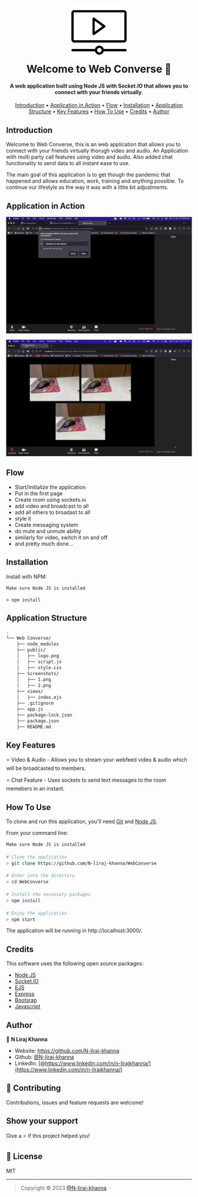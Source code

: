 
<h1 align="center">
  <br>
  <img src="./public/logo.png" alt="Blind-ai" width="150">
  <br>
  Welcome to Web Converse 👋
  <br>
</h1>
<h4 align="center">A web application built using Node JS with Socket.IO that allows you to connect with your friends virtually.</h4>

<p align="center">
  <a href="#introduction">Introduction</a> •
  <a href="#application-in-action">Application in Action</a> •
  <a href="#flow">Flow</a> •
  <a href="#installation">Installation</a> •
  <a href="#application-structure">Application Structure</a> •
  <a href="#key-features">Key Features</a> •
  <a href="#how-to-use">How To Use</a> •
  <a href="#credits">Credits</a> •
  <a href="#author">Author</a>
</p>

## Introduction

Welcome to Web Converse, this is an web application that allows you to connect with your friends virtually thorugh video and audio. An Application with multi party call features using video and audio. Also added chat functionality to send data to all instant ease to use.

The main goal of this application is to get though the pandemic that happened and allows education, work, training and anything possible. To continue  our lifestyle as the way it was with a little bit adjustments.

## Application in Action

![1.png](Screenshots/1.jpg)

![2.png](Screenshots/2.jpg)

## Flow
- Start/Initialize the application
- Put in the first page
- Create room using sockets.io
- add video and broadcast to all
- add all others to broadast to all
- style it
- Create messaging system
- do mute and unmute ability
- similarly for video, switch it on and off
- and pretty much done...


## Installation

Install with NPM:

```
Make sure Node JS is installed

> npm install
```

## Application Structure

```
.
└── Web Converse/
    ├── node_modules
    ├── public/
    │   ├── logo.png
    │   ├── script.js
    │   ├── style.css
    ├── Screenshots/
    │   ├── 1.png
    │   ├── 2.png
    ├── views/
    │   ├── index.ejs
    ├── .gitignore
    ├── app.js
    ├── package-lock.json
    ├── package.json
    ├── README.md
```

## Key Features

⭐️ Video & Audio - Allows you to stream your webfeed video & audio which will be broadcasted to members.

⭐️ Chat Feature - Uses sockets to send text messages to the room memebers in an instant.



## How To Use

To clone and run this application, you'll need [Git](https://git-scm.com) and [Node JS](https://nodejs.org/).

From your command line:

```bash
Make sure Node JS is installed

# Clone the application
> git clone https://github.com/N-liraj-khanna/WebConverse

# Enter into the directory
> cd WebConverse

# Install the necessary packages
> npm install

# Enjoy the application
> npm start
```
The application will be running in http://localhost:3000/.

## Credits

This software uses the following open source packages:

- [Node JS](https://nodejs.org/)
- [Socket.IO](https://socket.io)
- [EJS](https://www.ejs.co/)
- [Express](https://www.expressjs.com/)
- [Bootsrap](https://www.getbootstrap.com/)
- [Javascript](https://www.javascript.com/)



## Author


👤 **N Liraj Khanna**

* Website: https://github.com/N-liraj-khanna
* Github: [@N-liraj-khanna](https://github.com/N-liraj-khanna)
* LinkedIn: [@https://www.linkedin.com/in/n-lirajkhanna/](https://www.linkedin.com/in/n-lirajkhanna/)

## 🤝 Contributing

Contributions, issues and feature requests are welcome!<br />

## Show your support

Give a ⭐️ if this project helped you!

## 📝 License


MIT

---


> Copyright © 2023 [@N-liraj-khanna](https://github.com/N-liraj-khanna) &nbsp;&middot;&nbsp;

